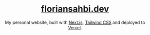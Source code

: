 <div align="center">
  <a href="https://floriansahbi.dev"><h1 align="center">floriansahbi.dev</h1></a>

My personal website, built with [Next.js](https://nextjs.org/), [Tailwind CSS](https://tailwindcss.com/) and deployed to [Vercel](https://vercel.com/).

</div>
